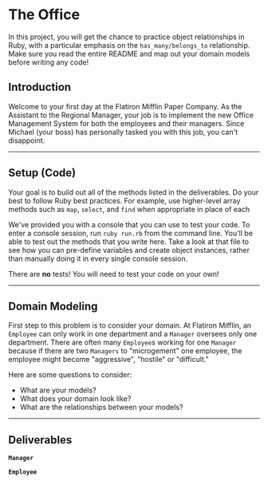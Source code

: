 # The Office

In this project, you will get the chance to practice object relationships in Ruby, with a particular emphasis on the `has_many/belongs_to` relationship. Make sure you read the entire README and map out your domain models before writing any code!

## Introduction
Welcome to your first day at the Flatiron Mifflin Paper Company. As the Assistant to the Regional Manager, your job is to implement the new Office Management System for both the employees and their managers. Since Michael (your boss) has personally tasked you with this job, you can't disappoint.

---
## Setup (Code)
Your goal is to build out all of the methods listed in the deliverables. Do your best to follow Ruby best practices. For example, use higher-level array methods such as `map`, `select`, and `find` when appropriate in place of each

We've provided you with a console that you can use to test your code. To enter a console session, run `ruby run.rb` from the command line. You'll be able to test out the methods that you write here. Take a look at that file to see how you can pre-define variables and create object instances, rather than manually doing it in every single console session.

There are **no** tests! You will need to test your code on your own!

---
## Domain Modeling
First step to this problem is to consider your domain. At Flatiron Mifflin, an `Employee` can only work in one department and a `Manager` oversees only one department. There are often many `Employee`s working for one `Manager` because if there are two `Managers` to "microgement" one employee, the employee might become "aggressive", "hostile" or "difficult."

Here are some questions to consider:
- What are your models?
- What does your domain look like?
- What are the relationships between your models?

---
## Deliverables

**`Manager`**
  <!-- * `Manager#name`
    * returns a `String` that is the manager's name
  * `Manager#department`
    * returns a `String` that is the department that the manager oversees
  * `Manager#age`
    * returns a `Fixnum` that is the age of the manager -->

<!--
  * `Manager#employees`
    * returns an `Array` of all the employees that the manager oversees -->
  <!-- * `Manager.all`
    * returns an `Array` of all the managers -->
  <!-- * `Manager#hire_employee`
    * takes in an instance of an employee and adds that employee to the list of employees that the manager oversees -->

  <!-- * `Manager.all_departments`
    * returns an `Array` of all the department names that every manager oversees -->
  <!-- * `Manager.average_age`
    * returns a `Float` that is the average age of all the managers -->

**`Employee`**
  <!-- * `Employee#name`
    * returns a `String` that is the employee's name
  * `Employee#salary`
    * returns a `Fixnum` that is the employee's salary
  * `Employee#managers`
    * returns an `Array` that reps all their Managers
  * `Employee.all`
    * returns an `Array` of all the employees -->

  <!-- * `Employee.paid_over`
    * takes a `Fixnum` argument and returns an `Array` of all the employees whose salaries are over that amount -->
  <!-- * `Employee.find_by_department`
    * takes a `String` argument that is the name of a department and returns the first employee whose manager is working in that department -->

  <!-- * `Employee#tax_bracket`
    * returns an `Array` of all the employees whose salaries are within $1000 (± 1000) of the employee who invoked the method -->
